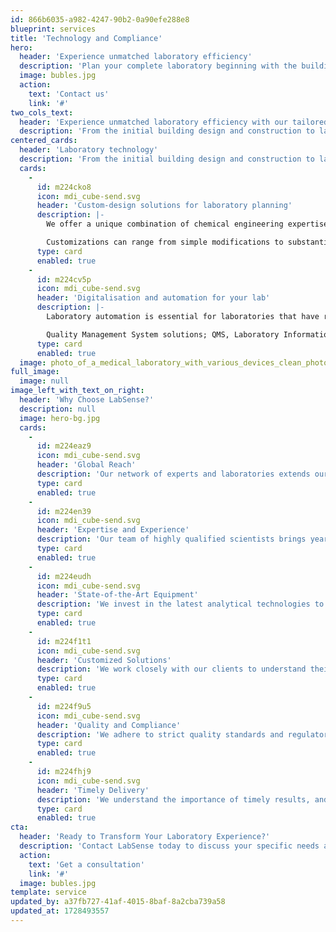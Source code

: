 ```yaml
---
id: 866b6035-a982-4247-90b2-0a90efe288e8
blueprint: services
title: 'Technology and Compliance'
hero:
  header: 'Experience unmatched laboratory efficiency'
  description: 'Plan your complete laboratory beginning with the building through construction, lab furniture and analysis systems to customized software solutions.'
  image: bubles.jpg
  action:
    text: 'Contact us'
    link: '#'
two_cols_text:
  header: 'Experience unmatched laboratory efficiency with our tailored solutions that cater to every aspect of your laboratory needs.'
  description: 'From the initial building design and construction to lab furniture and sophisticated analysis systems, we ensure that every detail is customized to enhance your workflow and productivity.'
centered_cards:
  header: 'Laboratory technology'
  description: 'From the initial building design and construction to lab furniture and sophisticated analysis systems, we ensure that every detail is customized to enhance your workflow and productivity.'
  cards:
    -
      id: m224cko8
      icon: mdi_cube-send.svg
      header: 'Custom-design solutions for laboratory planning'
      description: |-
        We offer a unique combination of chemical engineering expertise and creativity to provide our clients with customized solutions that meet their specific requirements in terms of hardware and software solutions.

        Customizations can range from simple modifications to substantial changes to existing products to meet your individual requirements.
      type: card
      enabled: true
    -
      id: m224cv5p
      icon: mdi_cube-send.svg
      header: 'Digitalisation and automation for your lab'
      description: |-
        Laboratory automation is essential for laboratories that have repetitive and high-throughput processes under regulated environment.

        Quality Management System solutions; QMS, Laboratory Information Management System Solutions; LIMS provide data integrity and quality control in labs and automate the time-consuming manual process / paper work.
      type: card
      enabled: true
  image: photo_of_a_medical_laboratory_with_various_devices_clean_photo_without_any_mess_warm_lighting_and_w_0sm7mzyugzz2ikwazmiw_0.jpg
full_image:
  image: null
image_left_with_text_on_right:
  header: 'Why Choose LabSense?'
  description: null
  image: hero-bg.jpg
  cards:
    -
      id: m224eaz9
      icon: mdi_cube-send.svg
      header: 'Global Reach'
      description: 'Our network of experts and laboratories extends our reach, providing you with access to specialized services and resources worldwide.'
      type: card
      enabled: true
    -
      id: m224en39
      icon: mdi_cube-send.svg
      header: 'Expertise and Experience'
      description: 'Our team of highly qualified scientists brings years of experience in pharmaceutical analysis and clinical trials.'
      type: card
      enabled: true
    -
      id: m224eudh
      icon: mdi_cube-send.svg
      header: 'State-of-the-Art Equipment'
      description: 'We invest in the latest analytical technologies to ensure the highest accuracy and precision in our results.'
      type: card
      enabled: true
    -
      id: m224f1t1
      icon: mdi_cube-send.svg
      header: 'Customized Solutions'
      description: 'We work closely with our clients to understand their specific needs and provide tailored solutions.'
      type: card
      enabled: true
    -
      id: m224f9u5
      icon: mdi_cube-send.svg
      header: 'Quality and Compliance'
      description: 'We adhere to strict quality standards and regulatory requirements to guarantee the reliability of our services.'
      type: card
      enabled: true
    -
      id: m224fhj9
      icon: mdi_cube-send.svg
      header: 'Timely Delivery'
      description: 'We understand the importance of timely results, and we strive to deliver our findings within agreed-upon timelines.'
      type: card
      enabled: true
cta:
  header: 'Ready to Transform Your Laboratory Experience?'
  description: 'Contact LabSense today to discuss your specific needs and discover how we can help you achieve your research and development goals. Let’s build the future of your laboratory together!'
  action:
    text: 'Get a consultation'
    link: '#'
  image: bubles.jpg
template: service
updated_by: a37fb727-41af-4015-8baf-8a2cba739a58
updated_at: 1728493557
---
```


